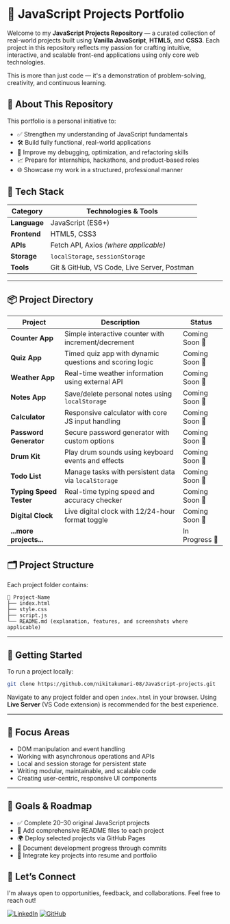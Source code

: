
# 🚀 JavaScript Projects Portfolio

Welcome to my **JavaScript Projects Repository** — a curated collection of real-world projects built using **Vanilla JavaScript**, **HTML5**, and **CSS3**. Each project in this repository reflects my passion for crafting intuitive, interactive, and scalable front-end applications using only core web technologies.

This is more than just code — it's a demonstration of problem-solving, creativity, and continuous learning.


## 🌟 About This Repository

This portfolio is a personal initiative to:

* ✅ Strengthen my understanding of JavaScript fundamentals
* 🛠️ Build fully functional, real-world applications
* 🧠 Improve my debugging, optimization, and refactoring skills
* 📈 Prepare for internships, hackathons, and product-based roles
* 🌐 Showcase my work in a structured, professional manner

## 🔧 Tech Stack

| Category     | Technologies & Tools                        |
| ------------ | ------------------------------------------- |
| **Language** | JavaScript (ES6+)                           |
| **Frontend** | HTML5, CSS3                                 |
| **APIs**     | Fetch API, Axios *(where applicable)*       |
| **Storage**  | `localStorage`, `sessionStorage`            |
| **Tools**    | Git & GitHub, VS Code, Live Server, Postman |

---

## 📦 Project Directory

| Project                 | Description                                             | Status         |
| ----------------------- | ------------------------------------------------------- | -------------- |
| **Counter App**         | Simple interactive counter with increment/decrement     | Coming Soon 🔧 |
| **Quiz App**            | Timed quiz app with dynamic questions and scoring logic | Coming Soon 🔧 |
| **Weather App**         | Real-time weather information using external API        | Coming Soon 🔧 |
| **Notes App**           | Save/delete personal notes using `localStorage`         | Coming Soon 🔧 |
| **Calculator**          | Responsive calculator with core JS input handling       | Coming Soon 🔧 |
| **Password Generator**  | Secure password generator with custom options           | Coming Soon 🔧 |
| **Drum Kit**            | Play drum sounds using keyboard events and effects      | Coming Soon 🔧 |
| **Todo List**           | Manage tasks with persistent data via `localStorage`    | Coming Soon 🔧 |
| **Typing Speed Tester** | Real-time typing speed and accuracy checker             | Coming Soon 🔧 |
| **Digital Clock**       | Live digital clock with 12/24-hour format toggle        | Coming Soon 🔧 |
| **...more projects...** |                                                         | In Progress 🔄 |


## 🗂️ Project Structure

Each project folder contains:

```
📁 Project-Name
├── index.html
├── style.css
├── script.js
└── README.md (explanation, features, and screenshots where applicable)
```

---

## 🚀 Getting Started

To run a project locally:

```bash
git clone https://github.com/nikitakumari-08/JavaScript-projects.git
```

Navigate to any project folder and open `index.html` in your browser.
Using **Live Server** (VS Code extension) is recommended for the best experience.

---

## 🎯 Focus Areas

* DOM manipulation and event handling
* Working with asynchronous operations and APIs
* Local and session storage for persistent state
* Writing modular, maintainable, and scalable code
* Creating user-centric, responsive UI components

---

## 📌 Goals & Roadmap

* ✅ Complete 20–30 original JavaScript projects
* 📝 Add comprehensive README files to each project
* 🌍 Deploy selected projects via GitHub Pages
* 📢 Document development progress through commits
* 🧳 Integrate key projects into resume and portfolio

## 🤝 Let’s Connect

I'm always open to opportunities, feedback, and collaborations. Feel free to reach out!

[![LinkedIn](https://img.shields.io/badge/LinkedIn-Nikita%20Kumari-blue?style=for-the-badge\&logo=linkedin)](https://www.linkedin.com/in/nikita-kumari-828bb9368?utm_source=share&utm_campaign=share_via&utm_content=profile&utm_medium=android_app)
[![GitHub](https://img.shields.io/badge/GitHub-nikitakumari--08-black?style=for-the-badge\&logo=github)](https://github.com/nikitakumari-08)
